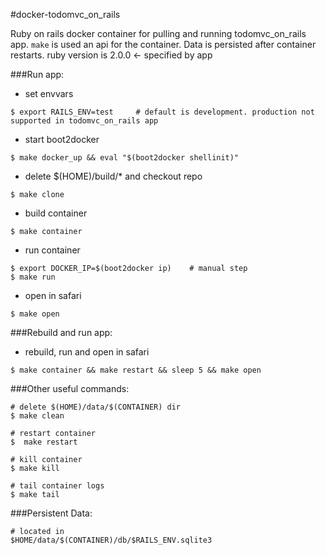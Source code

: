 #docker-todomvc_on_rails

Ruby on rails docker container for pulling and running todomvc_on_rails app. `make` is used an api for the container. Data is persisted after container restarts. ruby version is 2.0.0 <- specified by app

###Run app:

- set envvars

```
$ export RAILS_ENV=test		# default is development. production not supported in todomvc_on_rails app
```

- start boot2docker

```
$ make docker_up && eval "$(boot2docker shellinit)"
```

- delete $(HOME)/build/* and checkout repo

```
$ make clone
```

- build container

```
$ make container
```

- run container

```
$ export DOCKER_IP=$(boot2docker ip)	# manual step
$ make run
```

- open in safari

```
$ make open
```

###Rebuild and run app:

- rebuild, run and open in safari

```
$ make container && make restart && sleep 5 && make open
```


###Other useful commands:

```
# delete $(HOME)/data/$(CONTAINER) dir
$ make clean
	
# restart container
$  make restart
	
# kill container
$ make kill
	
# tail container logs
$ make tail
```

###Persistent Data:

```
# located in 
$HOME/data/$(CONTAINER)/db/$RAILS_ENV.sqlite3
```
